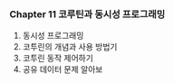 ### Chapter 11 코루틴과 동시성 프로그래밍

1. 동시성 프로그래밍
2. 코투린의 개념과 사용 방법기
3. 코투린 동작 제어하기
4. 공유 데이터 문제 알아보

<br>
<br>

